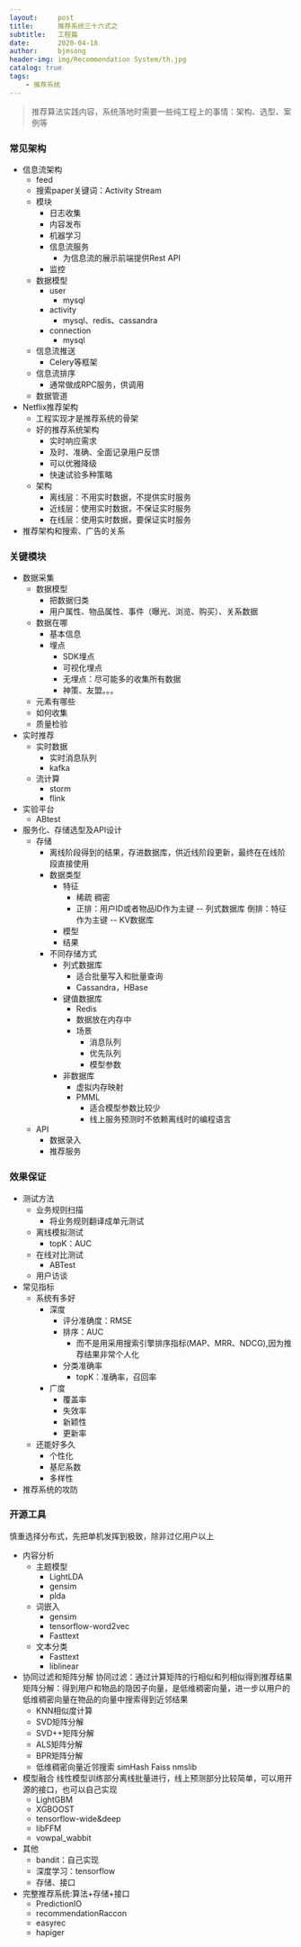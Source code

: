 ```yaml
---
layout:     post
title:      推荐系统三十六式之
subtitle:   工程篇
date:       2020-04-18
author:     bjmsong
header-img: img/Recommendation System/th.jpg
catalog: true
tags:
    - 推荐系统
---
```

>推荐算法实践内容，系统落地时需要一些纯工程上的事情：架构、选型、案例等

### 常见架构
- 信息流架构
    - feed
    - 搜索paper关键词：Activity Stream
    - 模块
        - 日志收集
        - 内容发布
        - 机器学习
        - 信息流服务
            - 为信息流的展示前端提供Rest API
        - 监控
    - 数据模型
        - user
            - mysql
        - activity
            - mysql、redis、cassandra
        - connection
            - mysql
    - 信息流推送
        - Celery等框架
    - 信息流排序
        - 通常做成RPC服务，供调用
    - 数据管道
- Netflix推荐架构
    - 工程实现才是推荐系统的骨架
    - 好的推荐系统架构
        - 实时响应需求
        - 及时、准确、全面记录用户反馈
        - 可以优雅降级
        - 快速试验多种策略
    - 架构
        - 离线层：不用实时数据，不提供实时服务
        - 近线层：使用实时数据，不保证实时服务
        - 在线层：使用实时数据，要保证实时服务
- 推荐架构和搜索、广告的关系


### 关键模块
- 数据采集
    - 数据模型
        - 把数据归类
        - 用户属性、物品属性、事件（曝光、浏览、购买）、关系数据
    - 数据在哪
        - 基本信息
        - 埋点
            - SDK埋点
            - 可视化埋点
            - 无埋点：尽可能多的收集所有数据
            - 神策、友盟。。。
    - 元素有哪些
    - 如何收集
    - 质量检验
- 实时推荐
    - 实时数据
        - 实时消息队列
        - kafka
    - 流计算
        - storm
        - flink
- 实验平台
    - ABtest
- 服务化、存储选型及API设计
    - 存储
        - 离线阶段得到的结果，存进数据库，供近线阶段更新，最终在在线阶段直接使用
        - 数据类型
            - 特征
                - 稀疏 稠密
                - 正排：用户ID或者物品ID作为主键  -- 列式数据库
                  倒排：特征作为主键 -- KV数据库
            - 模型
            - 结果
        - 不同存储方式
            - 列式数据库
                - 适合批量写入和批量查询
                - Cassandra，HBase
            - 键值数据库
                - Redis
                - 数据放在内存中
                - 场景
                    - 消息队列
                    - 优先队列
                    - 模型参数
            - 非数据库
                - 虚拟内存映射
                - PMML
                    - 适合模型参数比较少
                    - 线上服务预测时不依赖离线时的编程语言
    - API
        - 数据录入
        - 推荐服务

### 效果保证
- 测试方法
    - 业务规则扫描
        - 将业务规则翻译成单元测试
    - 离线模拟测试
        - topK：AUC
    - 在线对比测试
        - ABTest
    - 用户访谈
- 常见指标
    - 系统有多好
        - 深度
            - 评分准确度：RMSE
            - 排序：AUC
                - 而不是用采用搜索引擎排序指标(MAP、MRR、NDCG),因为推荐结果非常个人化
            - 分类准确率
                - topK：准确率，召回率
        - 广度
             - 覆盖率
             - 失效率
             - 新颖性
             - 更新率
    - 还能好多久
        - 个性化
        - 基尼系数
        - 多样性
- 推荐系统的攻防



### 开源工具
慎重选择分布式，先把单机发挥到极致，除非过亿用户以上
- 内容分析
    - 主题模型
        - LightLDA
        - gensim
        - plda
    - 词嵌入
        - gensim
        - tensorflow-word2vec
        - Fasttext
    - 文本分类
        - Fasttext
        - liblinear
- 协同过滤和矩阵分解
协同过滤：通过计算矩阵的行相似和列相似得到推荐结果
矩阵分解：得到用户和物品的隐因子向量，是低维稠密向量，进一步以用户的低维稠密向量在物品的向量中搜索得到近邻结果
    - KNN相似度计算
    - SVD矩阵分解
    - SVD++矩阵分解
    - ALS矩阵分解
    - BPR矩阵分解
    - 低维稠密向量近邻搜索
  simHash
  Faiss nmslib
- 模型融合
线性模型训练部分离线批量进行，线上预测部分比较简单，可以用开源的接口，也可以自己实现
    - LightGBM
    - XGBOOST
    - tensorflow-wide&deep
    - libFFM
    - vowpal_wabbit 
- 其他
    - bandit：自己实现
    - 深度学习：tensorflow
    - 存储、接口
- 完整推荐系统:算法+存储+接口
    - PredictionIO
    - recommendationRaccon
    - easyrec
    - hapiger